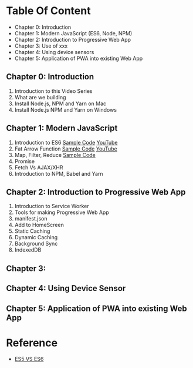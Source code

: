 # Table Of Content
- Chapter 0: Introduction
- Chapter 1: Modern JavaScript (ES6, Node, NPM)
- Chapter 2: Introduction to Progressive Web App
- Chapter 3: Use of xxx
- Chapter 4: Using device sensors
- Chapter 5: Application of PWA into existing Web App

## Chapter 0: Introduction
1) Introduction to this Video Series
2) What are we building
3) Install Node.js, NPM and Yarn on Mac
4) Install Node.js NPM and Yarn on Windows

## Chapter 1: Modern JavaScript
1) Introduction to ES6 [Sample Code](./Chapter1/1/index.js) [YouTube]()
2) Fat Arrow Function [Sample Code](https://jsbin.com/wejejuz/edit?html,js,console) [YouTube]()
3) Map, Filter, Reduce [Sample Code](./Chapter1/3/index.js)
4) Promise
5) Fetch Vs AJAX/XHR
6) Introduction to NPM, Babel and Yarn

## Chapter 2: Introduction to Progressive Web App
1) Introduction to Service Worker
2) Tools for making Progressive Web App
3) manifest.json
4) Add to HomeScreen
5) Static Caching
6) Dynamic Caching
7) Background Sync
8) IndexedDB

## Chapter 3:


## Chapter 4: Using Device Sensor

## Chapter 5: Application of PWA into existing Web App


# Reference
- [ES5 VS ES6](https://medium.com/front-end-hacking/es6-vs-es5-9254f8390332)